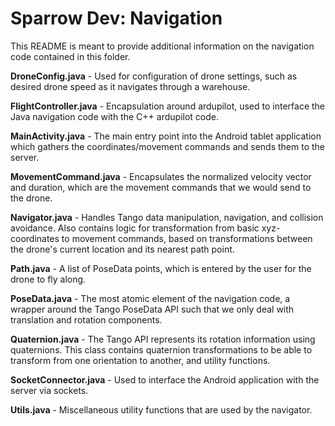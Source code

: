 # Sparrow Dev: Navigation

This README is meant to provide additional information on the navigation code contained in this folder.

**DroneConfig.java** - Used for configuration of drone settings, such as desired drone speed as it navigates through a warehouse.

**FlightController.java** - Encapsulation around ardupilot, used to interface the Java navigation code with the C++ ardupilot code.

**MainActivity.java** - The main entry point into the Android tablet application which gathers the coordinates/movement commands and sends them to the server.

**MovementCommand.java** - Encapsulates the normalized velocity vector and duration, which are the movement commands that we would send to the drone. 

**Navigator.java** - Handles Tango data manipulation, navigation, and collision avoidance. Also contains logic for transformation from basic xyz-coordinates to movement commands, based on transformations between the drone's current location and its nearest path point.

**Path.java** - A list of PoseData points, which is entered by the user for the drone to fly along.

**PoseData.java** - The most atomic element of the navigation code, a wrapper around the Tango PoseData API such that we only deal with translation and rotation components.

**Quaternion.java** - The Tango API represents its rotation information using quaternions. This class contains quaternion transformations to be able to transform from one orientation to another, and utility functions.

**SocketConnector.java** - Used to interface the Android application with the server via sockets.

**Utils.java** - Miscellaneous utility functions that are used by the navigator.
